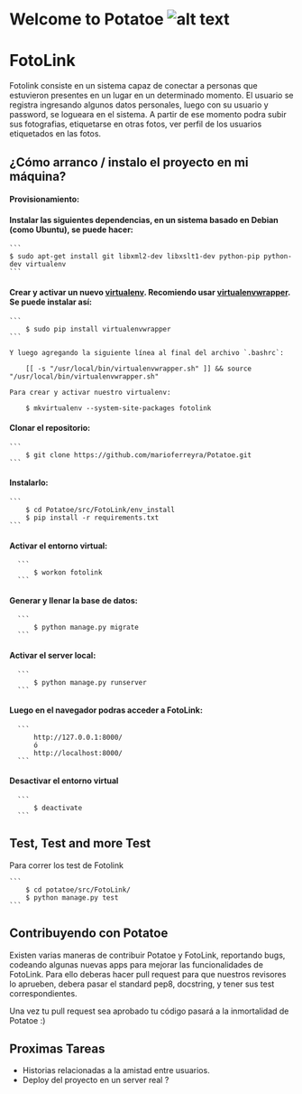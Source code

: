 # Welcome to Potatoe ![alt text](https://en.gravatar.com/userimage/97652074/bb1065c2d4711c097727f2920112fae7.jpg "Potatoe")

FotoLink
========
Fotolink consiste en un sistema capaz de conectar a personas que estuvieron presentes en un lugar en un determinado momento.
El usuario se registra ingresando algunos datos personales, luego con su usuario y password, se logueara en el sistema.
A partir de ese momento podra subir sus fotografias, etiquetarse en otras fotos, ver perfil de los usuarios etiquetados en las fotos.


## ¿Cómo arranco / instalo el proyecto en mi máquina?


#### Provisionamiento:

#### Instalar las siguientes dependencias, en un sistema basado en Debian (como Ubuntu), se puede hacer:

    ```
    $ sudo apt-get install git libxml2-dev libxslt1-dev python-pip python-dev virtualenv
    ```

#### Crear y activar un nuevo [virtualenv](https://virtualenv.pypa.io/en/stable/). Recomiendo usar [virtualenvwrapper](https://virtualenvwrapper.readthedocs.io/en/latest/). Se puede instalar así:
    ```
        $ sudo pip install virtualenvwrapper
    ```

    Y luego agregando la siguiente línea al final del archivo `.bashrc`:

        [[ -s "/usr/local/bin/virtualenvwrapper.sh" ]] && source "/usr/local/bin/virtualenvwrapper.sh"

    Para crear y activar nuestro virtualenv:

        $ mkvirtualenv --system-site-packages fotolink

#### Clonar el repositorio:

    ```
        $ git clone https://github.com/marioferreyra/Potatoe.git
    ```

#### Instalarlo:

    ```
        $ cd Potatoe/src/FotoLink/env_install
        $ pip install -r requirements.txt
    ```

#### Activar el entorno virtual:

      ```
          $ workon fotolink
      ```

#### Generar y llenar la base de datos:

      ```
          $ python manage.py migrate
      ```


#### Activar el server local:

      ```
          $ python manage.py runserver
      ```

#### Luego en el navegador podras acceder a FotoLink:

      ```
          http://127.0.0.1:8000/
          ó
          http://localhost:8000/
      ```

#### Desactivar el entorno virtual

      ```
          $ deactivate
      ```

## Test, Test and more Test
Para correr los test de Fotolink

    ```
        $ cd potatoe/src/FotoLink/
        $ python manage.py test
    ```

## Contribuyendo con Potatoe

Existen varias maneras de contribuir Potatoe y FotoLink, reportando bugs, codeando 
algunas nuevas apps para mejorar las funcionalidades de FotoLink. Para ello deberas
hacer pull request para que nuestros revisores lo aprueben, debera pasar el standard
pep8, docstring, y tener sus test correspondientes.

Una vez tu pull request sea aprobado tu código pasará a la inmortalidad de
Potatoe :)

## Proximas Tareas
* Historias relacionadas a la amistad entre usuarios.
* Deploy del proyecto en un server real ?
